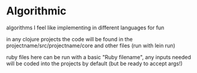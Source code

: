 Algorithmic
===========

algorithms I feel like implementing in different languages for fun

in any clojure projects the code will be found in the projectname/src/projectname/core and other files
(run with lein run)

ruby files here can be run with a basic "Ruby filename",
any inputs needed will be coded into the projects by default (but be ready to accept args!)

